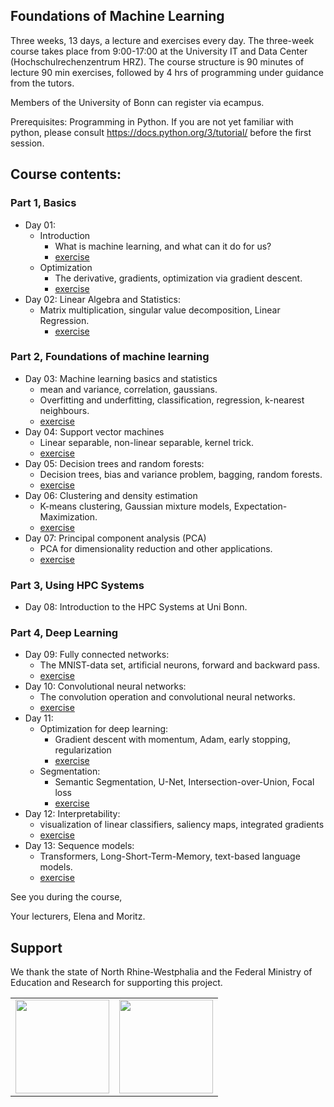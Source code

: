 ## Foundations of Machine Learning
Three weeks, 13 days, a lecture and exercises every day. The three-week course takes place from 9:00-17:00 at the University IT and Data Center (Hochschulrechenzentrum HRZ). The course structure is 90 minutes of lecture 90 min exercises, followed by 4 hrs of programming under guidance from the tutors.

Members of the University of Bonn can register via ecampus.

Prerequisites:
Programming in Python. If you are not yet familiar with python, please consult https://docs.python.org/3/tutorial/ before the first session.

## Course contents:

### Part 1, Basics
- Day 01:
    - Introduction
        - What is machine learning, and what can it do for us?
        - [exercise](https://github.com/Machine-Learning-Foundations-2025/exercise_01_intro) <br>
    - Optimization
        - The derivative, gradients, optimization via gradient descent.
        - [exercise](https://github.com/Machine-Learning-Foundations-2025/exercise_01_optimization)
- Day 02:   Linear Algebra and Statistics:
   - Matrix multiplication, singular value decomposition, Linear Regression.
       - [exercise](https://github.com/Machine-Learning-Foundations/exercise_02_algebra)

### Part 2, Foundations of machine learning
- Day 03: Machine learning basics and statistics
   - mean and variance, correlation, gaussians.
  - Overfitting and underfitting, classification, regression, k-nearest neighbours.
  - [exercise](https://github.com/Machine-Learning-Foundations/day_05_exercise_ML_basics)
- Day 04: Support vector machines
  - Linear separable, non-linear separable, kernel trick.
  - [exercise](https://github.com/Machine-Learning-Foundations/day_06_exercise_svm_svr)
- Day 05: Decision trees and random forests:
  - Decision trees, bias and variance problem, bagging, random forests.
  - [exercise](https://github.com/Machine-Learning-Foundations/day_07_exercise_decision_trees)
- Day 06:  Clustering and density estimation
  - K-means clustering, Gaussian mixture models, Expectation-Maximization.
  - [exercise](https://github.com/Machine-Learning-Foundations/day_08_exercise_cluster_analysis)
- Day 07: Principal component analysis (PCA)
  - PCA for dimensionality reduction and other applications.
  - [exercise](https://github.com/Machine-Learning-Foundations/day_09_exercise_dim_reduction)

### Part 3, Using HPC Systems
- Day 08: Introduction to the HPC Systems at Uni Bonn.

### Part 4, Deep Learning
- Day 09: Fully connected networks:
    -  The MNIST-data set, artificial neurons, forward and backward pass.
    -  [exercise](https://github.com/Machine-Learning-Foundations/day_11_exercise_neural_networks)
- Day 10: Convolutional neural networks:
    -  The convolution operation and convolutional neural networks.
    -  [exercise](https://github.com/Machine-Learning-Foundations/day_12_exercise_cnn)
- Day 11:
    -  Optimization for deep learning:
        - Gradient descent with momentum, Adam, early stopping, regularization
        - [exercise](https://github.com/Machine-Learning-Foundations/day_13_exercise_brain_decode)
    - Segmentation:
        -  Semantic Segmentation, U-Net, Intersection-over-Union, Focal loss
        -  [exercise](https://github.com/Machine-Learning-Foundations/exercise_13_segmentation)
- Day 12: Interpretability:
    - visualization of linear classifiers, saliency maps, integrated gradients
    - [exercise](https://github.com/Machine-Learning-Foundations/day_14_exercise_interpretability)
 - Day 13: Sequence models:
    - Transformers, Long-Short-Term-Memory, text-based language models.
    - [exercise](https://github.com/Machine-Learning-Foundations/exercise_15_language_models)

See you during the course,

Your lecturers, Elena and Moritz.



## Support

We thank the state of North Rhine-Westphalia and the Federal Ministry of Education and Research for supporting this project.

<table>
<tr>
    <td><img src="https://github.com/Machine-Learning-Foundations/.github/blob/main/profile/img/nrw-logo.png" height="150"></td>
    <td><img src="https://github.com/Machine-Learning-Foundations/.github/blob/main/profile/img/BMBF_gefoerdert_2017_en.jpg" height="150"></td>
</tr>
</table>

